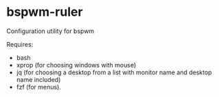 # bspwm-ruler
Configuration utility for bspwm

Requires:
- bash
- xprop (for choosing windows with mouse)
- jq (for choosing a desktop from a list with monitor name and desktop name included)
- fzf (for menus).
